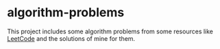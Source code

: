 # algorithm-problems

This project includes some algorithm problems from some resources like [LeetCode](https://leetcode.com/) and the solutions of mine for them.
